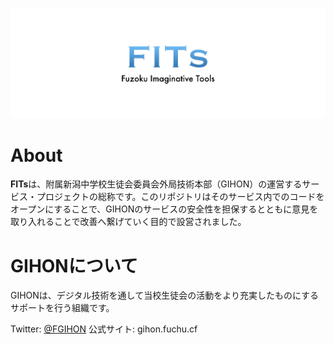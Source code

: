 ![FITs](/images/FITs.jpeg)

# About

**FITs**は、附属新潟中学校生徒会委員会外局技術本部（GIHON）の運営するサービス・プロジェクトの総称です。このリポジトリはそのサービス内でのコードをオープンにすることで、GIHONのサービスの安全性を担保するとともに意見を取り入れることで改善へ繋げていく目的で設営されました。

# GIHONについて
GIHONは、デジタル技術を通して当校生徒会の活動をより充実したものにするサポートを行う組織です。

Twitter: [@FGIHON](https://twitter.com/FGIHON)
公式サイト: gihon.fuchu.cf
